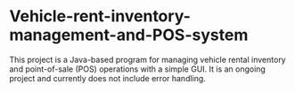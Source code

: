 # Vehicle-rent-inventory-management-and-POS-system
This project is a Java-based program for managing vehicle rental inventory and point-of-sale (POS) operations with a simple GUI. It is an ongoing project and currently does not include error handling.
